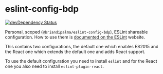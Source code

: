 # eslint-config-bdp
[![devDependency Status](https://david-dm.org/briandipalma/eslint-config-bdp/dev-status.svg)](https://david-dm.org/briandipalma/eslint-config-bdp#info=devDependencies)

Personal, scoped (`@briandipalma/eslint-config-bdp`), ESLint shareable configuration. How to use them is
[documented on the ESLint](http://eslint.org/docs/developer-guide/shareable-configs) website.

This contains two configurations, the default one which enables ES2015 and the React one which
extends the default one and adds React support.

To use the default configuration you need to install `eslint` and for the React one you also
need to install `eslint-plugin-react`.
